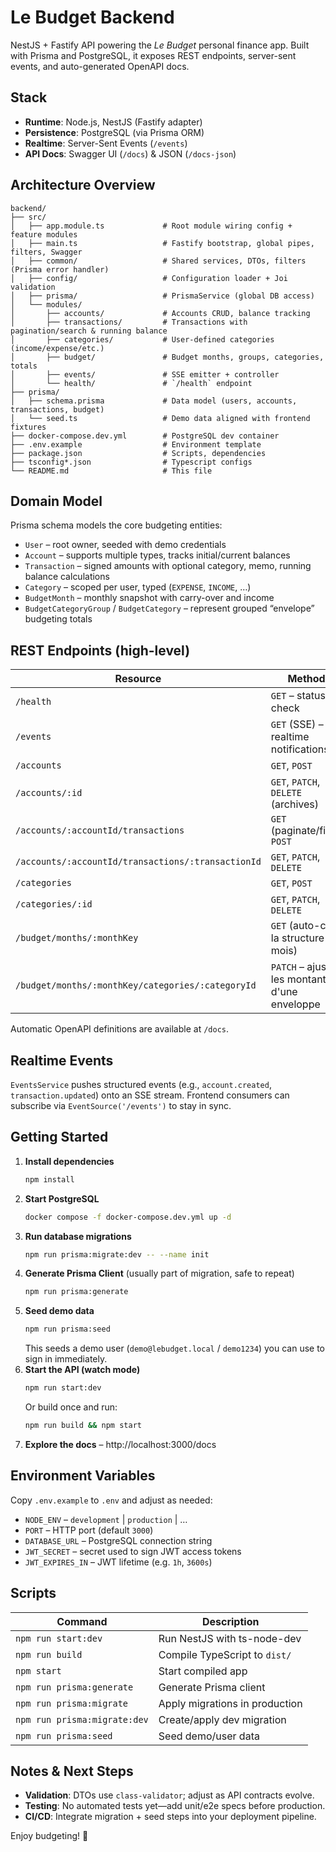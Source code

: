 # Le Budget Backend

NestJS + Fastify API powering the *Le Budget* personal finance app. Built with Prisma and PostgreSQL, it exposes REST endpoints, server-sent events, and auto-generated OpenAPI docs.

## Stack

- **Runtime**: Node.js, NestJS (Fastify adapter)
- **Persistence**: PostgreSQL (via Prisma ORM)
- **Realtime**: Server-Sent Events (`/events`)
- **API Docs**: Swagger UI (`/docs`) & JSON (`/docs-json`)

## Architecture Overview

```
backend/
├── src/
│   ├── app.module.ts             # Root module wiring config + feature modules
│   ├── main.ts                   # Fastify bootstrap, global pipes, filters, Swagger
│   ├── common/                   # Shared services, DTOs, filters (Prisma error handler)
│   ├── config/                   # Configuration loader + Joi validation
│   ├── prisma/                   # PrismaService (global DB access)
│   └── modules/
│       ├── accounts/             # Accounts CRUD, balance tracking
│       ├── transactions/         # Transactions with pagination/search & running balance
│       ├── categories/           # User-defined categories (income/expense/etc.)
│       ├── budget/               # Budget months, groups, categories, totals
│       ├── events/               # SSE emitter + controller
│       └── health/               # `/health` endpoint
├── prisma/
│   ├── schema.prisma             # Data model (users, accounts, transactions, budget)
│   └── seed.ts                   # Demo data aligned with frontend fixtures
├── docker-compose.dev.yml        # PostgreSQL dev container
├── .env.example                  # Environment template
├── package.json                  # Scripts, dependencies
├── tsconfig*.json                # Typescript configs
└── README.md                     # This file
```

## Domain Model

Prisma schema models the core budgeting entities:

- `User` – root owner, seeded with demo credentials
- `Account` – supports multiple types, tracks initial/current balances
- `Transaction` – signed amounts with optional category, memo, running balance calculations
- `Category` – scoped per user, typed (`EXPENSE`, `INCOME`, …)
- `BudgetMonth` – monthly snapshot with carry-over and income
- `BudgetCategoryGroup` / `BudgetCategory` – represent grouped “envelope” budgeting totals

## REST Endpoints (high-level)

| Resource | Methods |
| --- | --- |
| `/health` | `GET` – status check |
| `/events` | `GET` (SSE) – realtime notifications |
| `/accounts` | `GET`, `POST` |
| `/accounts/:id` | `GET`, `PATCH`, `DELETE` (archives) |
| `/accounts/:accountId/transactions` | `GET` (paginate/filter), `POST` |
| `/accounts/:accountId/transactions/:transactionId` | `GET`, `PATCH`, `DELETE` |
| `/categories` | `GET`, `POST` |
| `/categories/:id` | `GET`, `PATCH`, `DELETE` |
| `/budget/months/:monthKey` | `GET` (auto-crée la structure du mois) |
| `/budget/months/:monthKey/categories/:categoryId` | `PATCH` – ajuste les montants d'une enveloppe |

Automatic OpenAPI definitions are available at `/docs`.

## Realtime Events

`EventsService` pushes structured events (e.g., `account.created`, `transaction.updated`) onto an SSE stream. Frontend consumers can subscribe via `EventSource('/events')` to stay in sync.

## Getting Started

1. **Install dependencies**
   ```bash
   npm install
   ```
2. **Start PostgreSQL**
   ```bash
   docker compose -f docker-compose.dev.yml up -d
   ```
3. **Run database migrations**
   ```bash
   npm run prisma:migrate:dev -- --name init
   ```
4. **Generate Prisma Client** (usually part of migration, safe to repeat)
   ```bash
   npm run prisma:generate
   ```
5. **Seed demo data**
   ```bash
   npm run prisma:seed
   ```
   This seeds a demo user (`demo@lebudget.local` / `demo1234`) you can use to sign in immediately.
6. **Start the API (watch mode)**
   ```bash
   npm run start:dev
   ```
   Or build once and run:
   ```bash
   npm run build && npm start
   ```
7. **Explore the docs** – http://localhost:3000/docs

## Environment Variables

Copy `.env.example` to `.env` and adjust as needed:

- `NODE_ENV` – `development` | `production` | …
- `PORT` – HTTP port (default `3000`)
- `DATABASE_URL` – PostgreSQL connection string
- `JWT_SECRET` – secret used to sign JWT access tokens
- `JWT_EXPIRES_IN` – JWT lifetime (e.g. `1h`, `3600s`)

## Scripts

| Command | Description |
| --- | --- |
| `npm run start:dev` | Run NestJS with ts-node-dev |
| `npm run build` | Compile TypeScript to `dist/` |
| `npm start` | Start compiled app |
| `npm run prisma:generate` | Generate Prisma client |
| `npm run prisma:migrate` | Apply migrations in production |
| `npm run prisma:migrate:dev` | Create/apply dev migration |
| `npm run prisma:seed` | Seed demo/user data |

## Notes & Next Steps

- **Validation**: DTOs use `class-validator`; adjust as API contracts evolve.
- **Testing**: No automated tests yet—add unit/e2e specs before production.
- **CI/CD**: Integrate migration + seed steps into your deployment pipeline.

Enjoy budgeting! 🎯
